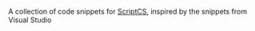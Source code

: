 A collection of code snippets for [ScriptCS](http://scriptcs.net), inspired by the snippets from Visual Studio
